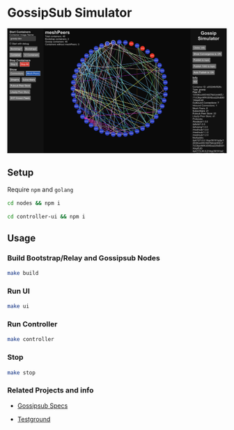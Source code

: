 # GossipSub Simulator

![GossipSub Simulator](https://github.com/dozyio/gossipsub-simulator/blob/main/docs/images/screenshot.png?raw=true "GossipSub Simulator")

## Setup

Require `npm` and `golang`

```sh
cd nodes && npm i
```

```sh
cd controller-ui && npm i
```

## Usage

### Build Bootstrap/Relay and Gossipsub Nodes

```sh
make build
```

### Run UI

```sh
make ui
```

### Run Controller

```sh
make controller
```

### Stop

```sh
make stop
```

### Related Projects and info

* [Gossipsub Specs](https://github.com/libp2p/specs/tree/master/pubsub/gossipsub)

* [Testground](https://github.com/testground/testground)
